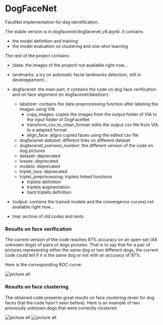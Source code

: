 # DogFaceNet
FaceNet implementation for dog identification.

The stable version is in dogfacenet/dogfacenet_v8.ipynb. It contains
* the model definition and training
* the model evaluation on clustering and one-shot learning

The rest of the project contains:

* (data: the images of the project) not available right now...
* landmarks: a try on automatic facial landmarks detection, still in developpement...
* dogfacenet: the main part, it contains the code on dog face verification and on face alignment (in dogfacenet/labelizer).
    * labelizer: contains the data-preprocessing function after labeling the images using VIA
        * copy_images: copies the images from the output folder of VIA to the input folder of DogFaceNet
        * transform_csv_to_clean_format: edits the output csv file from VIA to a adapted format
        * align_face: aligns copied faces using the edited csv file
    * dogfacenet-*dataset*: different tries on different dataset 
    * dogfacenet_v*version_number*: the different version of the code on dog pictures
    * dataset: deprecated
    * losses: deprecated
    * models: deprecated
    * triplet_loss: deprecated
    * triplet_preprocessing: triplets linked functions
        * triplets definition
        * triplets augmentation
        * hard triplets definition

* (output: contains the trained models and the convergence curves) not available right now...
* tmp: archive of old codes and tests

### Results on face verification
The current version of the code reaches 97% accuracy on an open-set (48 unknown dogs) of pairs of dogs pictures. That is to say that for a pair of pictures representing either the same dog or two different dogs, the current code could tell if it is the same dog or not with an accuracy of 97%.

Here is the corresponding ROC curve:

![picture alt](https://github.com/GuillaumeMougeot/DogFaceNet/blob/master/images/roc.png)

### Results on face clustering
The obtained code presents great results on face clustering (even for dog faces that the code hasn't seen before).
Here is an example of two previously unknown dogs that were correctly clustered:

![picture alt](https://github.com/GuillaumeMougeot/DogFaceNet/blob/master/images/dfn11.clustering.14.png)
![picture alt](https://github.com/GuillaumeMougeot/DogFaceNet/blob/master/images/dfn11.clustering.20.png)
